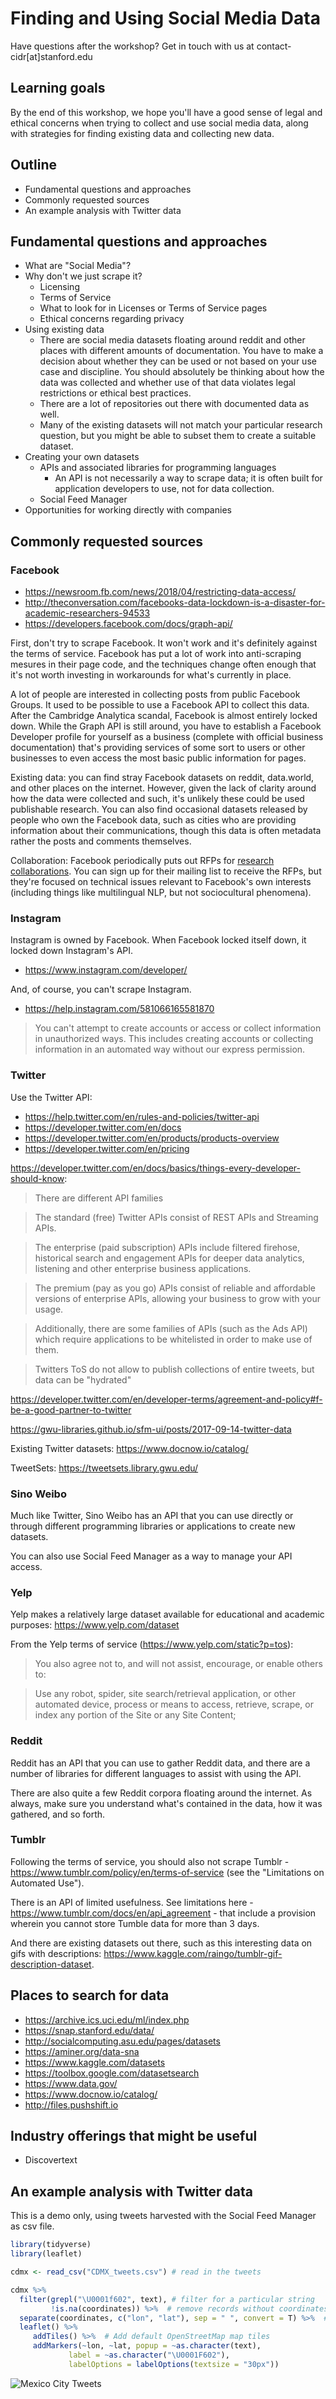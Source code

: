 # Finding and Using Social Media Data

Have questions after the workshop? Get in touch with us at contact-cidr[at]stanford.edu

## Learning goals

By the end of this workshop, we hope you'll have a good sense of legal and ethical concerns when trying to collect and use social media data, along with strategies for finding existing data and collecting new data.

## Outline

- Fundamental questions and approaches
- Commonly requested sources
- An example analysis with Twitter data

## Fundamental questions and approaches

- What are "Social Media"?
- Why don't we just scrape it?
  - Licensing
  - Terms of Service
  - What to look for in Licenses or Terms of Service pages
  - Ethical concerns regarding privacy
- Using existing data
  - There are social media datasets floating around reddit and other places with different amounts of documentation. You have to make a decision about whether they can be used or not based on your use case and discipline. You should absolutely be thinking about how the data was collected and whether use of that data violates legal restrictions or ethical best practices.
  - There are a lot of repositories out there with documented data as well.
  - Many of the existing datasets will not match your particular research question, but you might be able to subset them to create a suitable dataset.
- Creating your own datasets
  - APIs and associated libraries for programming languages
    - An API is not necessarily a way to scrape data; it is often built for application developers to use, not for data collection.
  - Social Feed Manager
- Opportunities for working directly with companies

## Commonly requested sources

### Facebook

- https://newsroom.fb.com/news/2018/04/restricting-data-access/
- http://theconversation.com/facebooks-data-lockdown-is-a-disaster-for-academic-researchers-94533
- https://developers.facebook.com/docs/graph-api/

First, don't try to scrape Facebook. It won't work and it's definitely against the terms of service. Facebook has put a lot of work into anti-scraping mesures in their page code, and the techniques change often enough that it's not worth investing in workarounds for what's currently in place.

A lot of people are interested in collecting posts from public Facebook Groups. It used to be possible to use a Facebook API to collect this data. After the Cambridge Analytica scandal, Facebook is almost entirely locked down. While the Graph API is still around, you have to establish a Facebook Developer profile for yourself as a business (complete with official business documentation) that's providing services of some sort to users or other businesses to even access the most basic public information for pages.

Existing data: you can find stray Facebook datasets on reddit, data.world, and other places on the internet. However, given the lack of clarity around how the data were collected and such, it's unlikely these could be used publishable research. You can also find occasional datasets released by people who own the Facebook data, such as cities who are providing information about their communications, though this data is often metadata rather the posts and comments themselves.

Collaboration: Facebook periodically puts out RFPs for [research collaborations](https://research.fb.com/programs/). You can sign up for their mailing list to receive the RFPs, but they're focused on technical issues relevant to Facebook's own interests (including things like multilingual NLP, but not sociocultural phenomena).

### Instagram

Instagram is owned by Facebook. When Facebook locked itself down, it locked down Instagram's API.

- https://www.instagram.com/developer/

And, of course, you can't scrape Instagram.

- https://help.instagram.com/581066165581870

> You can't attempt to create accounts or access or collect information in unauthorized ways.
> This includes creating accounts or collecting information in an automated way without our express permission.

### Twitter

Use the Twitter API:

- https://help.twitter.com/en/rules-and-policies/twitter-api
- https://developer.twitter.com/en/docs
- https://developer.twitter.com/en/products/products-overview
- https://developer.twitter.com/en/pricing

https://developer.twitter.com/en/docs/basics/things-every-developer-should-know:

> There are different API families

> The standard (free) Twitter APIs consist of REST APIs and Streaming APIs.

> The enterprise (paid subscription) APIs include filtered firehose, historical search and engagement APIs for deeper data analytics, listening and other enterprise business applications.

> The premium (pay as you go) APIs consist of reliable and affordable versions of enterprise APIs, allowing your business to grow with your usage.

> Additionally, there are some families of APIs (such as the Ads API) which require applications to be whitelisted in order to make use of them.

> Twitters ToS do not allow to publish collections of entire tweets, but data can be "hydrated"

https://developer.twitter.com/en/developer-terms/agreement-and-policy#f-be-a-good-partner-to-twitter

https://gwu-libraries.github.io/sfm-ui/posts/2017-09-14-twitter-data

Existing Twitter datasets: https://www.docnow.io/catalog/

TweetSets: https://tweetsets.library.gwu.edu/

### Sino Weibo

Much like Twitter, Sino Weibo has an API that you can use directly or through different programming libraries or applications to create new datasets.

You can also use Social Feed Manager as a way to manage your API access.

### Yelp

Yelp makes a relatively large dataset available for educational and academic purposes: https://www.yelp.com/dataset

From the Yelp terms of service (https://www.yelp.com/static?p=tos):

> You also agree not to, and will not assist, encourage, or enable others to:

> Use any robot, spider, site search/retrieval application, or other automated device, process or means to access, retrieve, scrape, or index any portion of the Site or any Site Content;

### Reddit

Reddit has an API that you can use to gather Reddit data, and there are a number of libraries for different languages to assist with using the API.

There are also quite a few Reddit corpora floating around the internet. As always, make sure you understand what's contained in the data, how it was gathered, and so forth.

### Tumblr

Following the terms of service, you should also not scrape Tumblr - https://www.tumblr.com/policy/en/terms-of-service (see the "Limitations on Automated Use").

There is an API of limited usefulness. See limitations here - https://www.tumblr.com/docs/en/api_agreement - that include a provision wherein you cannot store Tumble data for more than 3 days.

And there are existing datasets out there, such as this interesting data on gifs with descriptions: https://www.kaggle.com/raingo/tumblr-gif-description-dataset.

## Places to search for data

- https://archive.ics.uci.edu/ml/index.php
- https://snap.stanford.edu/data/
- http://socialcomputing.asu.edu/pages/datasets
- https://aminer.org/data-sna
- https://www.kaggle.com/datasets
- https://toolbox.google.com/datasetsearch
- https://www.data.gov/
- https://www.docnow.io/catalog/ 
- http://files.pushshift.io

## Industry offerings that might be useful

- Discovertext

## An example analysis with Twitter data

This is a demo only, using tweets harvested with the Social Feed Manager as csv file. 

``` R
library(tidyverse)
library(leaflet)

cdmx <- read_csv("CDMX_tweets.csv") # read in the tweets

cdmx %>% 
  filter(grepl("\U0001f602", text), # filter for a particular string
         !is.na(coordinates)) %>%  # remove records without coordinates
  separate(coordinates, c("lon", "lat"), sep = " ", convert = T) %>%  # turn into lat/lon 
  leaflet() %>%
     addTiles() %>%  # Add default OpenStreetMap map tiles
     addMarkers(~lon, ~lat, popup = ~as.character(text), 
             label = ~as.character("\U0001F602"), 
             labelOptions = labelOptions(textsize = "30px"))

```

![Mexico City Tweets](img/cdmx_leaflet.png)
